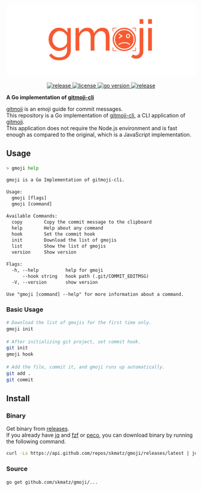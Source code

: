 <p align="center">
  <a href="https://github.com/skmatz/gmoji">
    <img src="./assets/images/banner.png" width="1000" alt="banner" />
  </a>
</p>

<p align="center">
  <a href="https://github.com/skmatz/gmoji/actions?query=workflow%3Arelease">
    <img
      src="https://github.com/skmatz/gmoji/workflows/release/badge.svg"
      alt="release"
    />
  </a>
  <a href="./LICENSE">
    <img
      src="https://img.shields.io/github/license/skmatz/gmoji"
      alt="license"
    />
  </a>
  <a href="./go.mod">
    <img
      src="https://img.shields.io/github/go-mod/go-version/skmatz/gmoji"
      alt="go version"
    />
  </a>
  <a href="https://github.com/skmatz/gmoji/releases/latest">
    <img
      src="https://img.shields.io/github/v/release/skmatz/gmoji"
      alt="release"
    />
  </a>
</p>

**A Go implementation of [gitmoji-cli](https://github.com/carloscuesta/gitmoji-cli)**

[gitmoji](https://github.com/carloscuesta/gitmoji) is an emoji guide for commit messages.  
This repository is a Go implementation of [gitmoji-cli](https://github.com/carloscuesta/gitmoji-cli), a CLI application of [gitmoji](https://github.com/carloscuesta/gitmoji).  
This application does not require the Node.js environment and is fast enough as compared to the original, which is a JavaScript implementation.

## Usage

```sh
> gmoji help
```

```console
gmoji is a Go Implementation of gitmoji-cli.

Usage:
  gmoji [flags]
  gmoji [command]

Available Commands:
  copy        Copy the commit message to the clipboard
  help        Help about any command
  hook        Set the commit hook
  init        Download the list of gmojis
  list        Show the list of gmojis
  version     Show version

Flags:
  -h, --help          help for gmoji
      --hook string   hook path (.git/COMMIT_EDITMSG)
  -V, --version       show version

Use "gmoji [command] --help" for more information about a command.
```

### Basic Usage

```sh
# Download the list of gmojis for the first time only.
gmoji init

# After initializing git project, set commit hook.
git init
gmoji hook

# Add the file, commit it, and gmoji runs up automatically.
git add .
git commit
```

## Install

### Binary

Get binary from [releases](https://github.com/skmatz/gmoji/releases).  
If you already have [jq](https://github.com/stedolan/jq) and [fzf](https://github.com/junegunn/fzf) or [peco](https://github.com/peco/peco), you can download binary by running the following command.

```sh
curl -Ls https://api.github.com/repos/skmatz/gmoji/releases/latest | jq -r ".assets[].browser_download_url" | fzf | wget -i -
```

### Source

```sh
go get github.com/skmatz/gmoji/...
```

